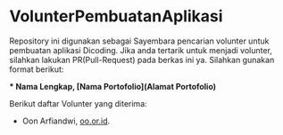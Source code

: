 # VolunterPembuatanAplikasi

Repository ini digunakan sebagai Sayembara pencarian volunter untuk pembuatan aplikasi Dicoding. Jika anda tertarik untuk menjadi volunter, silahkan lakukan PR(Pull-Request) pada berkas ini ya. Silahkan gunakan format berikut:

**\* Nama Lengkap, [Nama Portofolio](Alamat Portofolio)**

Berikut daftar Volunter yang diterima:
* Oon Arfiandwi, [oo.or.id](https://oo.or.id).
